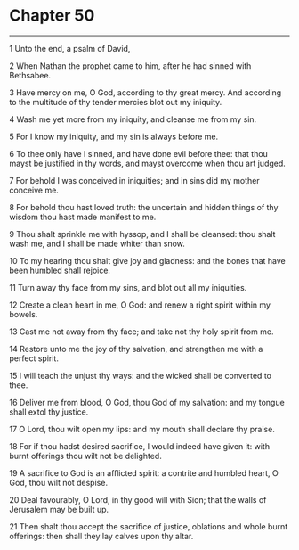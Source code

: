 # Chapter 50

***

1 Unto the end, a psalm of David,

2 When Nathan the prophet came to him, after he had sinned with Bethsabee.

3 Have mercy on me, O God, according to thy great mercy. And according to the multitude of thy tender mercies blot out my iniquity.

4 Wash me yet more from my iniquity, and cleanse me from my sin.

5 For I know my iniquity, and my sin is always before me.

6 To thee only have I sinned, and have done evil before thee: that thou mayst be justified in thy words, and mayst overcome when thou art judged.

7 For behold I was conceived in iniquities; and in sins did my mother conceive me.

8 For behold thou hast loved truth: the uncertain and hidden things of thy wisdom thou hast made manifest to me.

9 Thou shalt sprinkle me with hyssop, and I shall be cleansed: thou shalt wash me, and I shall be made whiter than snow.

10 To my hearing thou shalt give joy and gladness: and the bones that have been humbled shall rejoice.

11 Turn away thy face from my sins, and blot out all my iniquities.

12 Create a clean heart in me, O God: and renew a right spirit within my bowels.

13 Cast me not away from thy face; and take not thy holy spirit from me.

14 Restore unto me the joy of thy salvation, and strengthen me with a perfect spirit.

15 I will teach the unjust thy ways: and the wicked shall be converted to thee.

16 Deliver me from blood, O God, thou God of my salvation: and my tongue shall extol thy justice.

17 O Lord, thou wilt open my lips: and my mouth shall declare thy praise.

18 For if thou hadst desired sacrifice, I would indeed have given it: with burnt offerings thou wilt not be delighted.

19 A sacrifice to God is an afflicted spirit: a contrite and humbled heart, O God, thou wilt not despise.

20 Deal favourably, O Lord, in thy good will with Sion; that the walls of Jerusalem may be built up.

21 Then shalt thou accept the sacrifice of justice, oblations and whole burnt offerings: then shall they lay calves upon thy altar.


